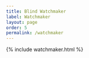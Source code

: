 ```yaml
---
title: Blind Watchmaker
label: Watchmaker
layout: page
order: 5
permalink: /watchmaker
---
```


{% include watchmaker.html %}

